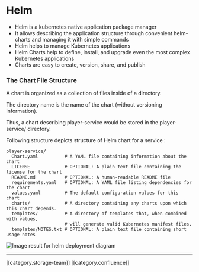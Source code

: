 # Helm

* Helm is a kubernetes native application package manager
* It allows describing the application structure through convenient helm-charts and managing it with simple commands
* Helm helps to manage Kubernetes applications
* Helm Charts help to define, install, and upgrade even the most complex Kubernetes applications
* Charts are easy to create, version, share, and publish&#x20;

### The Chart File Structure

A chart is organized as a collection of files inside of a directory.

The directory name is the name of the chart (without versioning information).

Thus, a chart describing player-service would be stored in the player-service/ directory.

Following structure depicts structure of Helm chart for a service :

```
player-service/
  Chart.yaml          # A YAML file containing information about the chart
  LICENSE             # OPTIONAL: A plain text file containing the license for the chart
  README.md           # OPTIONAL: A human-readable README file
  requirements.yaml   # OPTIONAL: A YAML file listing dependencies for the chart
  values.yaml         # The default configuration values for this chart
  charts/             # A directory containing any charts upon which this chart depends.
  templates/          # A directory of templates that, when combined with values,
                      # will generate valid Kubernetes manifest files.
  templates/NOTES.txt # OPTIONAL: A plain text file containing short usage notes
```

![Image result for helm deployment diagram](../../../../DevOpsFull/devops-kn-hw2/images/storage)

***

\[\[category.storage-team]] \[\[category.confluence]]
